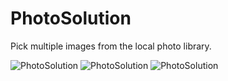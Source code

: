 # PhotoSolution
Pick multiple images from the local photo library.

<img src="https://github.com/Mark-Ma-1988/PhotoSolution/blob/master/screenshots/p1.jpeg" alt="PhotoSolution" align=“left” />

<img src="https://github.com/Mark-Ma-1988/PhotoSolution/blob/master/screenshots/p2.jpeg" alt="PhotoSolution" align=“center” />

<img src="https://github.com/Mark-Ma-1988/PhotoSolution/blob/master/screenshots/p3.jpeg" alt="PhotoSolution" align=“right” />

